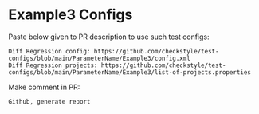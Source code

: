 # Example3 Configs
Paste below given to PR description to use such test configs:
```
Diff Regression config: https://github.com/checkstyle/test-configs/blob/main/ParameterName/Example3/config.xml
Diff Regression projects: https://github.com/checkstyle/test-configs/blob/main/ParameterName/Example3/list-of-projects.properties
```
Make comment in PR:
```
Github, generate report
```
